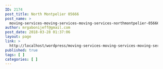 ```yaml
---
ID: 2174
post_title: North Montpelier 05666
post_name: >
  moving-services-moving-services-moving-services-northmontpelier-05666
author: mrgabonijeff@gmail.com
post_date: 2018-03-28 01:37:06
layout: page
link: >
  http://localhost/wordpress/moving-services-moving-services-moving-services-northmontpelier-05666/
published: true
tags: [ ]
categories: [ ]
---
```

